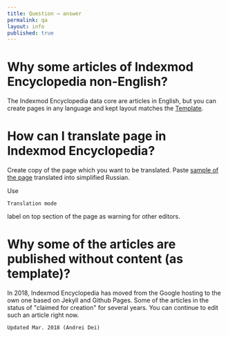 ```yaml
---
title: Question → answer
permalink: qa
layout: info
published: true
---
```

# Why some articles of Indexmod Encyclopedia non-English?

The Indexmod Encyclopedia data core are articles in English, but you can create pages in any language and kept layout matches the [Template](https://indexmod.github.io/encyclopedia/template).

# How can I translate page in Indexmod Encyclopedia?

Create copy of the page which you want to be translated. Paste [sample of the page](internet-yami-ichi) translated into simplified Russian. 

Use 

`Translation mode` 

label on top section of the page as warning for other editors.

# Why some of the articles are published without content (as template)?

In 2018, Indexmod Encyclopedia has moved from the Google hosting to the own one based on Jekyll and Github Pages. Some of the articles in the status of "claimed for creation" for several years. You can continue to edit such an article right now. 

`Updated Mar. 2018 (Andrei Dei)`
